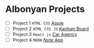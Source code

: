 # Albonyan Projects
- [ ]  Project 1 `HTML CSS` [Appie](Albonyan-projects/Appie/)
- [ ]  Project 2 `HTML CSS JS` [Kanban Board](Albonyan-projects/Kanban-Board/)
- [ ]  Project 3 `React js` [Car Agency](Albonyan-projects/Car-Agency/)
- [ ]  Project 4 `MERN` [Note App](Albonyan-projects/Note-App/)
